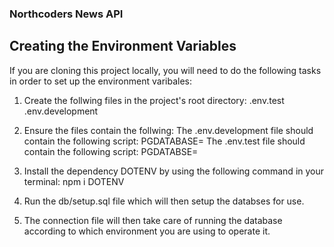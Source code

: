 ### Northcoders News API

## Creating the Environment Variables
If you are cloning this project locally, you will need to do the following tasks in order to set up the environment varibales:

1. Create the follwing files in the project's root directory:
.env.test
.env.development

2. Ensure the files contain the follwing: 
The .env.development file should contain the following script: PGDATABASE=<databse name here>
The .env.test file should contain the following script: PGDATABSE=<test databse name here>

3. Install the dependency DOTENV by using the following command in your terminal: npm i DOTENV
4. Run the db/setup.sql file which will then setup the databses for use. 
5. The connection file will then take care of running the database according to which environment you are using to operate it. 
